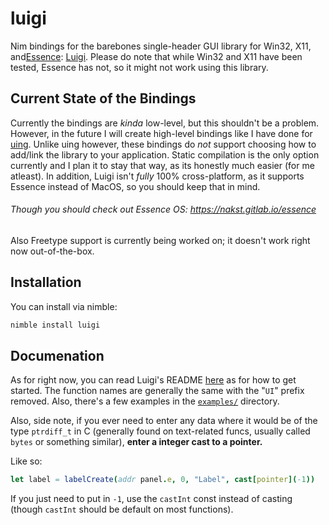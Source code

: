 # luigi

Nim bindings for the barebones single-header GUI library for Win32, X11, and[Essence](https://gitlab.com/nakst/essence): [Luigi](https://github.com/nakst/luigi). Please do note that while Win32 and X11 have been tested, Essence has not, so it might not work using this library.

## Current State of the Bindings

Currently the bindings are *kinda* low-level, but this shouldn't be a problem. However, in the future I will create high-level bindings like I have done for [uing](https://github.com/neroist/uing). Unlike uing however, these bindings do *not* support choosing how to add/link the library to your application. Static compilation is the only option currently and I plan it to stay that way, as its honestly much easier (for me atleast). In addition, Luigi isn't *fully* 100% cross-platform, as it supports Essence instead of MacOS, so you should keep that in mind.

###### Though you *should* check out Essence OS: <https://nakst.gitlab.io/essence>

Also Freetype support is currently being worked on; it doesn't work right now out-of-the-box.

## Installation

You can install via nimble:

```sh
nimble install luigi

```


## Documenation

As for right now, you can read Luigi's README [here](https://github.com/nakst/luigi/tree/main#readme) as for how to get started. The function names are generally the same with the "`UI`" prefix removed. Also, there's a few examples in the [`examples/`](examples/) directory.

Also, side note, if you ever need to enter any data where it would be of the type `ptrdiff_t` in C (generally found on text-related funcs, usually called `bytes` or something similar), **enter a integer cast to a pointer.**

Like so:

```nim
let label = labelCreate(addr panel.e, 0, "Label", cast[pointer](-1))
```

If you just need to put in `-1`, use the `castInt` const instead of casting (though `castInt` should be default on most functions).
